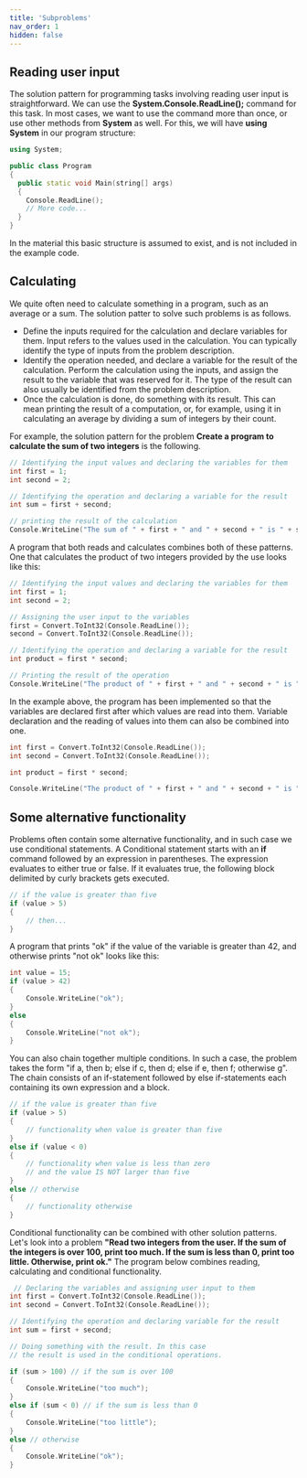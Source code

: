 ```yaml
---
title: 'Subproblems'
nav_order: 1
hidden: false
---
```


## Reading user input

The solution pattern for programming tasks involving reading user input is straightforward. We can use the **System.Console.ReadLine();** command for this task. In most cases, we want to use the command more than once, or use other methods from **System** as well. For this, we will have **using System** in our program structure:

```cpp
using System;

public class Program
{
  public static void Main(string[] args)
  {
    Console.ReadLine();
    // More code...
  }
}

```

In the material this basic structure is assumed to exist, and is not included in the example code.

## Calculating

We quite often need to calculate something in a program, such as an average or a sum. The solution patter to solve such problems is as follows.

- Define the inputs required for the calculation and declare variables for them. Input refers to the values used in the calculation. You can typically identify the type of inputs from the problem description.
- Identify the operation needed, and declare a variable for the result of the calculation. Perform the calculation using the inputs, and assign the result to the variable that was reserved for it. The type of the result can also usually be identified from the problem description.
- Once the calculation is done, do something with its result. This can mean printing the result of a computation, or, for example, using it in calculating an average by dividing a sum of integers by their count.

For example, the solution pattern for the problem **Create a program to calculate the sum of two integers** is the following.

```cpp
// Identifying the input values and declaring the variables for them
int first = 1;
int second = 2;

// Identifying the operation and declaring a variable for the result
int sum = first + second;

// printing the result of the calculation
Console.WriteLine("The sum of " + first + " and " + second + " is " + sum);
```

A program that both reads and calculates combines both of these patterns. One that calculates the product of two integers provided by the use looks like this:

```cpp
// Identifying the input values and declaring the variables for them
int first = 1;
int second = 2;

// Assigning the user input to the variables
first = Convert.ToInt32(Console.ReadLine());
second = Convert.ToInt32(Console.ReadLine());

// Identifying the operation and declaring a variable for the result
int product = first * second;

// Printing the result of the operation
Console.WriteLine("The product of " + first + " and " + second + " is " + product);
```

In the example above, the program has been implemented so that the variables are declared first after which values are read into them. Variable declaration and the reading of values into them can also be combined into one.

```cpp
int first = Convert.ToInt32(Console.ReadLine());
int second = Convert.ToInt32(Console.ReadLine());

int product = first * second;

Console.WriteLine("The product of " + first + " and " + second + " is " + product);

```

## Some alternative functionality

Problems often contain some alternative functionality, and in such case we use conditional statements. A Conditional statement starts with an **if** command followed by an expression in parentheses. The expression evaluates to either true or false. If it evaluates true, the following block delimited by curly brackets gets executed.

```cpp
// if the value is greater than five
if (value > 5)
{
    // then...
}
```

A program that prints "ok" if the value of the variable is greater than 42, and otherwise prints "not ok" looks like this:

```cpp
int value = 15;
if (value > 42)
{
    Console.WriteLine("ok");
}
else
{
    Console.WriteLine("not ok");
}
```

You can also chain together multiple conditions. In such a case, the problem takes the form "if a, then b; else if c, then d; else if e, then f; otherwise g". The chain consists of an if-statement followed by else if-statements each containing its own expression and a block.

```cpp
// if the value is greater than five
if (value > 5)
{
    // functionality when value is greater than five
}
else if (value < 0)
{
    // functionality when value is less than zero
    // and the value IS NOT larger than five
}
else // otherwise
{
    // functionality otherwise
}
```

Conditional functionality can be combined with other solution patterns. Let's look into a problem **"Read two integers from the user. If the sum of the integers is over 100, print too much. If the sum is less than 0, print too little. Otherwise, print ok."** The program below combines reading, calculating and conditional functionality.

```cpp
 // Declaring the variables and assigning user input to them
int first = Convert.ToInt32(Console.ReadLine());
int second = Convert.ToInt32(Console.ReadLine());

// Identifying the operation and declaring variable for the result
int sum = first + second;

// Doing something with the result. In this case
// the result is used in the conditional operations.

if (sum > 100) // if the sum is over 100
{
    Console.WriteLine("too much");
}
else if (sum < 0) // if the sum is less than 0
{
    Console.WriteLine("too little");
}
else // otherwise
{
    Console.WriteLine("ok");
}
```
